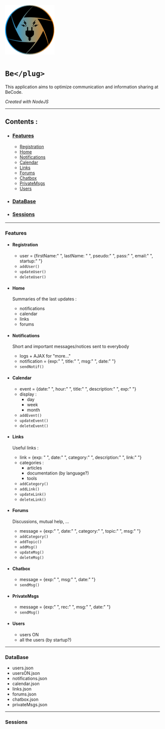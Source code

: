 ![Logo BePlug](assets/img/myLogo.png)
# ```Be</plug>```
This application aims to optimize communication and information sharing at BeCode.

*Created with NodeJS*
_____
## Contents :

* ### [Features](#features)
  * [Registration](#registration)
  * [Home](#home)
  * [Notifications](#notifications)
  * [Calendar](#calendar)
  * [Links](#links)
  * [Forums](#forums)
  * [Chatbox](#chatbox)
  * [PrivateMsgs](#privateMsgs)
  * [Users](#users)

* ### [DataBase](#database)

* ### [Sessions](#sessions)
_____

### Features

* #### Registration
  * user = {firstName:" ", lastName: " ", pseudo:" ", pass:" ", email:" ", startup:" "}
  * ```addUser()```
  * ```updateUser()```
  * ```deleteUser()```

* #### Home
  Summaries of the last updates :
  * notifications
  * calendar
  * links
  * forums

* #### Notifications
  Short and important messages/notices sent to everybody
  * logs + AJAX for "more..."
  * notification = {exp:" ", title:" ", msg:" ", date:" "}
  * ```sendNotif()```

* #### Calendar
  * event = {date:" ", hour:" ", title:" ", description:" ", exp:" "}
  * display :
    - day
    - week
    - month
  * ```addEvent()```
  * ```updateEvent()```
  * ```deleteEvent()```


* #### Links
  Useful links :
  * link = {exp: " ", date:" ", category:" ", description:" ", link:" "}
  * categories :
    - articles
    - documentation (by language?)
    - tools
  * ```addCategory()```
  * ```addLink()```
  * ```updateLink()```
  * ```deleteLink()```

* #### Forums
  Discussions, mutual help, ...
  * message = {exp:" ", date:" ", category:" ", topic:" ", msg:" "}
  * ```addCategory()```
  * ```addTopic()```
  * ```addMsg()```
  * ```updateMsg()```
  * ```deleteMsg()```

* #### Chatbox
  * message = {exp:" ", msg:" ", date:" "}
  * ```sendMsg()```

* #### PrivateMsgs
  * message = {exp:" ", rec:" ", msg:" ", date:" "}
  * ```sendMsg()```

* #### Users
  * users ON
  * all the users (by startup?)
_____

### DataBase
* users.json
* usersON.json
* notifications.json
* calendar.json
* links.json
* forums.json
* chatbox.json
* privateMsgs.json

_____

### Sessions
